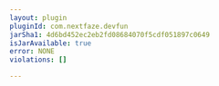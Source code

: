 ```yaml
---
layout: plugin
pluginId: com.nextfaze.devfun
jarSha1: 4d6bd452ec2eb2fd08684070f5cdf051897c0649
isJarAvailable: true
error: NONE
violations: []

---
```

